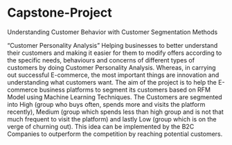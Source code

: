 # Capstone-Project
Understanding Customer Behavior with Customer Segmentation Methods

“Customer Personality Analysis” 
Helping businesses to better understand their customers and making it easier for them to modify offers according to the specific needs, behaviours and concerns of different types of customers by doing Customer Personality Analysis.
Whereas, in carrying out successful E-commerce, the most important things are innovation and understanding what customers want. The aim of the project is to help the E-commerce business platforms to segment its customers based on RFM Model using Machine Learning Techniques. The Customers are segmented into High (group who buys often, spends more and visits the platform recently), Medium (group which spends less than high group and is not that much frequent to visit the platform) and lastly Low (group which is on the verge of churning out). This idea can be implemented by the B2C Companies to outperform the competition by reaching potential customers.
